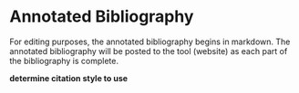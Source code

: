 # Annotated Bibliography

For editing purposes, the annotated bibliography begins in markdown. The
annotated bibliography will be posted to the tool (website) as each part of the
bibliography is complete.

**determine citation style to use**
